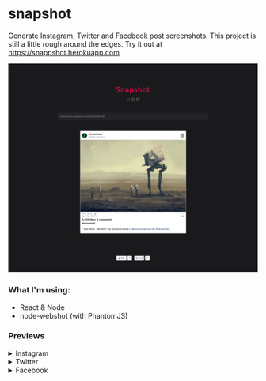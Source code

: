 # snapshot

Generate Instagram, Twitter and Facebook post screenshots. This project is still a little rough around the edges.
Try it out at https://snappshot.herokuapp.com

<p align="center"><img src="https://github.com/areebbeigh/snapshot/blob/master/previews/app.png"/></p>

### What I'm using:

- React & Node
- node-webshot (with PhantomJS)

### Previews
<details><summary>Instagram</summary>
<br>

<p align="center"><img src="https://github.com/areebbeigh/snapshot/blob/master/previews/ig.png"/></p>
</details>

<details><summary>Twitter</summary>
<br>

<p align="center"><img src="https://github.com/areebbeigh/snapshot/blob/master/previews/twitter1.png"/></p>
<p align="center"><img src="https://github.com/areebbeigh/snapshot/blob/master/previews/twitter2.png"/></p>
</details>

<details><summary>Facebook</summary>
<br>

<p align="center"><img src="https://github.com/areebbeigh/snapshot/blob/master/previews/facebook.png"/></p>
</details>
